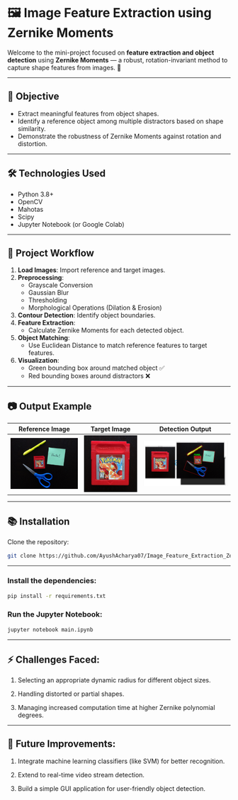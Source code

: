 # 🖼️ Image Feature Extraction using Zernike Moments

Welcome to the mini-project focused on **feature extraction and object detection** using **Zernike Moments** — a robust, rotation-invariant method to capture shape features from images. 🎯

---

## 📌 Objective

- Extract meaningful features from object shapes.
- Identify a reference object among multiple distractors based on shape similarity.
- Demonstrate the robustness of Zernike Moments against rotation and distortion.

---

## 🛠️ Technologies Used

- Python 3.8+
- OpenCV
- Mahotas
- Scipy
- Jupyter Notebook (or Google Colab)

---

## 🚀 Project Workflow

1. **Load Images**: Import reference and target images.
2. **Preprocessing**:
   - Grayscale Conversion
   - Gaussian Blur
   - Thresholding
   - Morphological Operations (Dilation & Erosion)
3. **Contour Detection**: Identify object boundaries.
4. **Feature Extraction**:
   - Calculate Zernike Moments for each detected object.
5. **Object Matching**:
   - Use Euclidean Distance to match reference features to target features.
6. **Visualization**:
   - Green bounding box around matched object ✅
   - Red bounding boxes around distractors ❌

---

## 📷 Output Example

| Reference Image | Target Image | Detection Output |
|:----------------:|:------------:|:----------------:|
| ![ref](assets/reference.png) | ![target](assets/target.png) | ![output](assets/output.png) |


---

## 📚 Installation

Clone the repository:
```bash
git clone https://github.com/AyushAcharya07/Image_Feature_Extraction_Zernike_Moments.git
```
---


### Install the dependencies:
```bash
pip install -r requirements.txt

```

### Run the Jupyter Notebook:

```bash
jupyter notebook main.ipynb
```

---

## ⚡ Challenges Faced: 
1. Selecting an appropriate dynamic radius for different object sizes.

2. Handling distorted or partial shapes.

3. Managing increased computation time at higher Zernike polynomial degrees.
---
## 🚀 Future Improvements: 

1. Integrate machine learning classifiers (like SVM) for better recognition.

2. Extend to real-time video stream detection.

3. Build a simple GUI application for user-friendly object detection.
